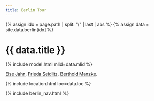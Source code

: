 ```yaml
---
title: Berlin Tour
---
```


{% assign idx = page.path | split: "/" | last | abs %}
{% assign data = site.data.berlin[idx] %}

# {{ data.title }}

{% include model.html mlid=data.mlid %}

[Else Jahn](https://de.wikipedia.org/wiki/Else_Jahn_(Widerstandsk%C3%A4mpferin)),
[Frieda Seidlitz](https://de.wikipedia.org/wiki/Frieda_Seidlitz),
[Berthold Manzke](https://commons.wikimedia.org/wiki/Category:Berthold_Manzke).

{% include location.html loc=data.loc %}

{% include berlin_nav.html %}
